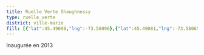 ```yaml
---
title: Ruelle Verte Shaughnessy
type: ruelle_verte
district: ville-marie
fill: [{"lat":45.49098,"lng":-73.58096},{"lat":45.49081,"lng":-73.580655},{"lat":45.490555,"lng":-73.580858},{"lat":45.49081,"lng":-73.580655},{"lat":45.490258,"lng":-73.579496},{"lat":45.490491,"lng":-73.579276}]
---
```


Inaugurée en 2013
